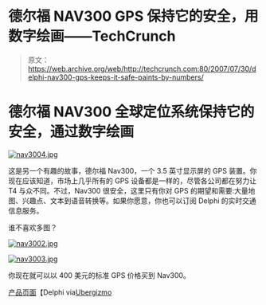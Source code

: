 # 德尔福 NAV300 GPS 保持它的安全，用数字绘画——TechCrunch

> 原文：<https://web.archive.org/web/http://techcrunch.com:80/2007/07/30/delphi-nav300-gps-keeps-it-safe-paints-by-numbers/>

# 德尔福 NAV300 全球定位系统保持它的安全，通过数字绘画

[![nav3004.jpg](img/f294c4c4b33a4ee0e3085bdbba609126.png)](https://web.archive.org/web/20210301063148/http://old.crunchgear.com/wp-content/uploads/nav3004.jpg "nav3004.jpg")

这是另一个有趣的故事，德尔福 Nav300，一个 3.5 英寸显示屏的 GPS 装置。你现在应该知道，市场上几乎所有的 GPS 设备都是一样的，尽管各公司都在努力让 T4 与众不同。不过，Nav300 很安全，这里只有你对 GPS 的期望和需要:大量地图、兴趣点、文本到语音转换等。如果你愿意，你也可以订阅 Delphi 的实时交通信息服务。

谁不喜欢多图？

[![nav3002.jpg](img/4d81e8053cb8657b4f613a3e489b4529.png)](https://web.archive.org/web/20210301063148/http://old.crunchgear.com/wp-content/uploads/nav3002.jpg "nav3002.jpg")

[![nav3003.jpg](img/14c9fa3b5102639e8de9e5755d4dce00.png)](https://web.archive.org/web/20210301063148/http://old.crunchgear.com/wp-content/uploads/nav3003.jpg "nav3003.jpg")

你现在就可以以 400 美元的标准 GPS 价格买到 Nav300。

[产品页面](https://web.archive.org/web/20210301063148/http://shopdelphi.com/consumers/mobilenav/nav300/)【Delphi via[Ubergizmo](https://web.archive.org/web/20210301063148/http://www.ubergizmo.com/15/archives/2007/07/delphi_unveils_nav300.html)